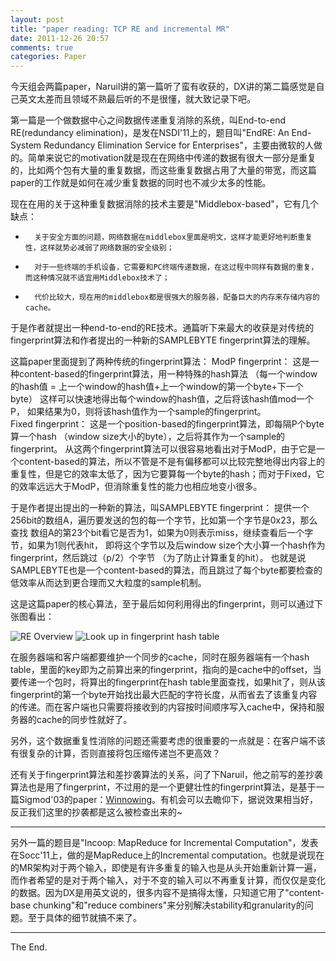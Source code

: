 ```yaml
---
layout: post
title: "paper reading: TCP RE and incremental MR"
date: 2011-12-26 20:57
comments: true
categories: Paper
---
```


今天组会两篇paper，Naruil讲的第一篇听了蛮有收获的，DX讲的第二篇感觉是自己英文太差而且领域不熟最后听的不是很懂，就大致记录下吧。

第一篇是一个做数据中心之间数据传递重复消除的系统，叫End-to-end RE(redundancy elimination)，是发在NSDI'11上的，题目叫"EndRE: An End-System Redundancy Elimination Service for Enterprises"，主要由微软的人做的。简单来说它的motivation就是现在在网络中传递的数据有很大一部分是重复的，比如两个包有大量的重复数据，而这些重复数据占用了大量的带宽，而这篇paper的工作就是如何在减少重复数据的同时也不减少太多的性能。

现在在用的关于这种重复数据消除的技术主要是"Middlebox-based"，它有几个缺点：    
*       关于安全方面的问题，网络数据在middlebox里面是明文，这样才能更好地判断重复性，这样就势必减弱了网络数据的安全级别；      
*       对于一些终端的手机设备，它需要和PC终端传递数据，在这过程中同样有数据的重复，而这种情况就不适宜用Middlebox技术了；        
*       代价比较大，现在用的middlebox都是很强大的服务器，配备巨大的内存来存储内容的cache。

于是作者就提出一种end-to-end的RE技术。通篇听下来最大的收获是对传统的fingerprint算法和作者提出的一种新的SAMPLEBYTE fingerprint算法的理解。

这篇paper里面提到了两种传统的fingerprint算法：
        ModP fingerprint：
                这是一种content-based的fingerprint算法，用一种特殊的hash算法
                （每一个window的hash值 = 上一个window的hash值+上一个window的第一个byte+下一个byte）
                这样可以快速地得出每个window的hash值，之后将该hash值mod一个P，
                如果结果为0，则将该hash值作为一个sample的fingerprint。             
        Fixed fingerprint：
                这是一个position-based的fingerprint算法，即每隔P个byte算一个hash
                （window size大小的byte），之后将其作为一个sample的fingerprint。
从这两个fingerprint算法可以很容易地看出对于ModP，由于它是一个content-based的算法，所以不管是不是有偏移都可以比较完整地得出内容上的重复性，但是它的效率太低了，因为它要算每一个byte的hash；而对于Fixed，它的效率远远大于ModP，但消除重复性的能力也相应地变小很多。

于是作者提出提出的一种新的算法，叫SAMPLEBYTE fingerprint：
        提供一个256bit的数组A，遍历要发送的包的每一个字节，比如第一个字节是0x23，那么查找
        数组A的第23个bit看它是否为1，如果为0则表示miss，继续查看后一个字节，如果为1则代表hit，
        即将这个字节以及后window size个大小算一个hash作为fingerprint，然后跳过（p/2）个字节
        （为了防止计算重复的hit）。
也就是说SAMPLEBYTE也是一个content-based的算法，而且跳过了每个byte都要检查的低效率从而达到更合理而又大粒度的sample机制。

这是这篇paper的核心算法，至于最后如何利用得出的fingerprint，则可以通过下张图看出：

![RE Overview](http://ytliu.github.com/images/2011-12-26-1.png "the overview of EndRE")
![Look up in fingerprint hash table](http://ytliu.github.com/images/2011-12-26-2.png "Look up in fingerprint hash table")

在服务器端和客户端都要维护一个同步的cache，同时在服务器端有一个hash table，里面的key即为之前算出来的fingerprint，指向的是cache中的offset，当要传递一个包时，将算出的fingerprint在hash table里面查找，如果hit了，则从该fingerprint的第一个byte开始找出最大匹配的字符长度，从而省去了该重复内容的传递。而在客户端也只需要将接收到的内容按时间顺序写入cache中，保持和服务器的cache的同步性就好了。

另外，这个数据重复性消除的问题还需要考虑的很重要的一点就是：在客户端不该有很复杂的计算，否则直接将包压缩传递岂不更高效？

还有关于fingerprint算法和差抄袭算法的关系，问了下Naruil，他之前写的差抄袭算法也是用了fingerprint，不过用的是一个更健壮性的fingerprint算法，是基于一篇Sigmod'03的paper：[Winnowing](http://dl.acm.org/citation.cfm?id=872770)。有机会可以去瞻仰下，据说效果相当好，反正我们这里的抄袭都是这么被检查出来的~

- - - - - - 

另外一篇的题目是"Incoop: MapReduce for Incremental Computation"，发表在Socc'11上，做的是MapReduce上的Incremental computation。也就是说现在的MR架构对于两个输入，即使是有许多重复的输入也是从头开始重新计算一遍，而作者希望的是对于两个输入，对于不变的输入可以不再重复计算，而仅仅是变化的数据。因为DX是用英文说的，很多内容不是搞得太懂，只知道它用了"content-base chunking"和"reduce combiners"来分别解决stability和granularity的问题。至于具体的细节就搞不来了。

- - - - - -


The End.
